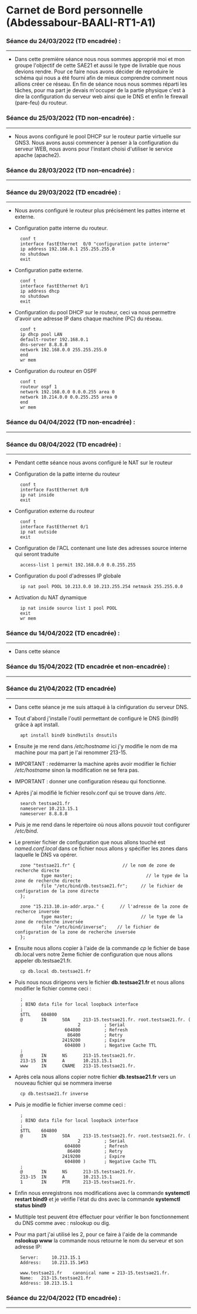 # Carnet de Bord personnelle (Abdessabour-BAALI-RT1-A1)

### Séance du 24/03/2022 (TD encadrée) : 
---

* Dans cette première séance nous nous sommes approprié moi et mon groupe l'objectif de cette SAE21 et aussi le type de livrable que nous devions rendre. Pour ce faire nous avons décider de reproduire le schéma qui nous a été fourni afin de mieux comprendre comment nous allions créer ce réseau. En fin de séance nous nous sommes réparti les tâches, pour ma part je devais m'occuper de la partie physique c'est à dire la configuration du serveur web ainsi que le DNS et enfin le firewall (pare-feu) du routeur.

### Séance du 25/03/2022 (TD non-encadrée) : 
---

* Nous avons configuré le pool DHCP sur le routeur partie virtuelle sur GNS3. Nous avons aussi commencer à penser à la configuration du serveur WEB, nous avons pour l'instant choisi d'utiliser le service apache (apache2).

### Séance du 28/03/2022 (TD non-encadrée) :
---

### Séance du 29/03/2022 (TD encadrée) :
---

* Nous avons configuré le routeur plus précisément les pattes interne et externe.
* Configuration patte interne du routeur.

        conf t
        interface fastEthernet  0/0 "configuration patte interne"
        ip address 192.168.0.1 255.255.255.0
        no shutdown
        exit

* Configuration patte externe.

        conf t
        interface fastEthernet 0/1
        ip address dhcp
        no shutdown
        exit

* Configuration du pool DHCP sur le routeur, ceci va nous permettre d'avoir une adresse IP dans chaque machine (PC) du réseau.

        conf t
        ip dhcp pool LAN
        default-router 192.168.0.1
        dns-server 8.8.8.8
        network 192.168.0.0 255.255.255.0
        end
        wr mem

* Configuration du routeur en OSPF

        conf t
        routeur ospf 1
        network 192.168.0.0 0.0.0.255 area 0
        network 10.214.0.0 0.0.255.255 area 0
        end
        wr mem
        
### Séance du 04/04/2022 (TD non-encadrée) :
---

### Séance du 08/04/2022 (TD encadrée) :
---

* Pendant cette séance nous avons configuré le NAT sur le routeur
* Configuration de la patte interne du routeur
        
        conf t
        interface FastEthernet 0/0
        ip nat inside
        exit
        
* Configuration externe du routeur 
        
        conf t
        interface FastEthernet 0/1
        ip nat outside
        exit
        
* Configuration de l'ACL contenant une liste des adresses source interne qui seront traduite

        access-list 1 permit 192.168.0.0 0.0.255.255
        
* Configuration du pool d'adresses IP globale

        ip nat pool POOL 10.213.0.0 10.213.255.254 netmask 255.255.0.0
        
* Activation du NAT dynamique

        ip nat inside source list 1 pool POOL
        exit
        wr mem

### Séance du 14/04/2022 (TD encadrée) :
---

* Dans cette séance 

### Séance du 15/04/2022 (TD encadrée et non-encadrée) :
---

### Séance du 21/04/2022 (TD encadrée)
---

* Dans cette séance je me suis attaqué à la cinfiguration du serveur DNS.

* Tout d'abord j'installe l'outil permettant de configuré le DNS (bind9) grâce à apt install.

        apt install bind9 bind9utils dnsutils

* Ensuite je me rend dans */etc/hostname* ici j'y modifie le nom de ma machine pour ma part je l'ai renommer 213-15.
 
* IMPORTANT : redémarrer la machine après avoir modifier le fichier */etc/hostname* sinon la modification ne se fera pas.

* IMPORTANT : donner une configuration réseau qui fonctionne.

* Après j'ai modifié le fichier resolv.conf qui se trouve dans */etc*.
        
        search testsae21.fr
        nameserver 10.213.15.1
        nameserver 8.8.8.8
        
* Puis je me rend dans le répertoire où nous allons pouvoir tout configurer */etc/bind*.

* Le premier fichier de configuration que nous allons touché est *named.conf.local* dans ce fichier nous allons y spécifier les zones dans laquelle le DNS va opérer.

        zone "testsae21.fr" {                  // le nom de zone de recherche directe
                type master;                            // le type de la zone de recherche directe
                file "/etc/bind/db.testsae21.fr";     // le fichier de configuration de la zone directe
        };

        zone "15.213.10.in-addr.arpa." {      // l'adresse de la zone de recherce inversée
                type master;                          // le type de la zone de recherche inversée
                file "/etc/bind/inverse";    // le fichier de configuration de la zone de recherche inversée
        };
        
* Ensuite nous allons copier à l'aide de la commande *cp* le fichier de base db.local vers notre 2eme fichier de configuration que nous allons appeler db.testsae21.fr.


        cp db.local db.testsae21.fr

* Puis nous nous dirigeons vers le fichier **db.testsae21.fr** et nous allons modifier le fichier comme ceci :

        ;
        ; BIND data file for local loopback interface
        ;
        $TTL    604800
        @       IN      SOA     213-15.testsae21.fr. root.testsae21.fr. (
                              2         ; Serial
                         604800         ; Refresh
                          86400         ; Retry
                        2419200         ; Expire
                         604800 )       ; Negative Cache TTL
        ;
        @       IN      NS      213-15.testsae21.fr.
        213-15  IN      A       10.213.15.1
        www     IN      CNAME   213-15.testsae21.fr.

* Après cela nous allons copier notre fichier **db.testsae21.fr** vers un nouveau fichier qui se nommera inverse

        cp db.testsae21.fr inverse

* Puis je modifie le fichier inverse comme ceci :

        ;
        ; BIND data file for local loopback interface
        ;
        $TTL    604800
        @       IN      SOA     213-15.testsae21.fr. root.testsae21.fr. (
                              2         ; Serial
                         604800         ; Refresh
                          86400         ; Retry
                        2419200         ; Expire
                         604800 )       ; Negative Cache TTL
        ;
        @       IN      NS      213-15.testsae21.fr.
        213-15  IN      A       10.213.15.1
        1       IN      PTR     213-15.testsae21.fr.

 * Enfin nous enregistrons nos modifications avec la commande **systemctl restart bind9** et je vérifie l'état du dns avec la commande **systemctl status bind9**

* Mutltiple test peuvent être éffectuer pour vérifier le bon fonctionnement du DNS comme avec : nslookup ou dig.

* Pour ma part j'ai utilisé les 2, pour ce faire à l'aide de la commande
**nslookup www** la commande nous retourne le nom du serveur et son adresse IP:

        Server:		10.213.15.1
        Address:	10.213.15.1#53

        www.testsae21.fr	canonical name = 213-15.testsae21.fr.
        Name:	213-15.testsae21.fr
        Address: 10.213.15.1

### Séance du 22/04/2022 (TD encadrée) :
---